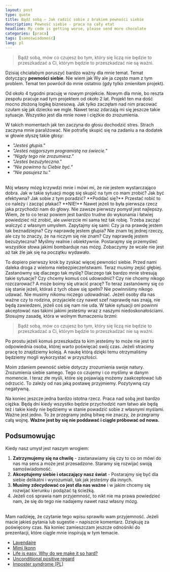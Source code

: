 ```yaml
---
layout: post
type: quote
title: Bądź sobą – Jak radzić sobie z brakiem pewności siebie
description: Pewność siebie - praca na cały etat
headline: My code is getting worse, please send more chocolate
categories: [praca]
tags: [samoświadomość]
lang: pl
---
```


>Bądź sobą, mów co czujesz bo tym, który się liczą nie będzie to przeszkadzać a Ci, którym będzie to przeszkadzać nie są ważni.

Dzisiaj chciałabym poruszyć bardzo ważny dla mnie temat. Temat dotyczący **pewności siebie**. Nie wiem jak Wy ale ja często mam z tym problem. Temat ten powrócił do mnie ostatnio (gdy tylko zmieniłam projekt).

Od około 4 tygodni pracuję w nowym projekcie. Nowym dla mnie, bo reszta zespołu pracuje nad tym projektem od około 2 lat. Projekt ten ma dość mocno złożoną logikę biznesową. Jak tylko zaczęłam nad nim pracować czułam się jak dziecko we mgle. Nawet teraz zdarzają mi się jeszcze takie sytuacje. Wszystko jest dla mnie nowe i ciężkie do zrozumienia.

W takich momentach jak ten zaczyna do głosu dochodzić stres. Strach zaczyna mnie paraliżować. Nie potrafię skupić się na zadaniu a na dodatek w głowie słyszę takie głosy:

- *"Jesteś głupia."*
- *"Jesteś najgorszym programistą na świecie."*
- *"Nigdy tego nie zrozumiesz."*
- *"Jesteś bezużyteczna."*
- *"Nie powinno tu Ciebie być."*
- *"Nie pasujesz tu."*

<br>
Mój własny mózg krzywdzi mnie i mówi mi, że nie jestem wystarczająco dobra. Jak w takie sytuacji mogę się skupić na tym co mam zrobić? Jak być efektywna? Jak sobie z tym poradzić? **Poddać się?** Przestać robić to co należy i zacząć płakać? **NIE!** Nawet jeżeli to była pierwsza rzecz jaka przychodzi nam do głowy. Nie zawsze pierwszy pomysł jest najlepszy. Wiem, że to co teraz powiem jest bardzo trudne do wykonania i łatwiej powiedzieć niż zrobić, ale uwierzcie mi sama też tak robię. Trzeba zacząć walczyć z własnym umysłem. Zapytajmy się sami: Czy ja na prawdę jestem tak beznadziejna? Czy naprawdę jestem głupia? Nie znam tej jednej rzeczy, ale czy to znaczy, że na niczym się nie znam? Czy naprawdę jestem bezużyteczna? Myślmy realnie i obiektywnie. Postarajmy się przemyśleć wszystkie słowa jakimi bombarduje nas mózg. Zobaczymy że wcale nie jest aż tak źle jak się na początku wydawało.

To dopiero pierwszy krok by zyskać więcej pewności siebie. Przed nami daleka droga z wieloma niebezpieczeństwami. Teraz musimy zejść głębiej. Zastanówmy się dlaczego tak myślę? Dlaczego tak bardzo mnie stresują takie sytuacje? Czy chcemy komuś coś udowodnić? Czy nie chcemy nikogo rozczarować? A może boimy się utracić pracę? To teraz zastanówmy się co się stanie jeżeli, któraś z tych obaw się spełni? Nie powinniśmy nikogo udawać. Nie musimy nikomu niczego udowadniać. Jeżeli osoby dla nas ważne czy to rodzina, przyjaciele czy nawet szef naprawdę nas znają, nie będą zawiedzeni, jeżeli coś się nam nie uda. W takie sytuacji oni powinni akceptować nas takimi jakimi jesteśmy wraz z naszymi niedoskonałościami. Stosujmy zasadę, która w wolnym tłumaczeniu brzmi:

>Bądź sobą, mów co czujesz bo tym, który się liczą nie będzie to przeszkadzać a Ci, którym będzie to przeszkadzać nie są ważni.

Po prostu jeżeli komuś przeszkadza to kim jesteśmy to może nie jest to odpowiednia osoba, której warto poświęcać swój czas. Jeżeli stracimy pracę to znajdziemy koleją. A naukę którą dzięki temu otrzymaliśmy będziemy mogli wykorzystać w przyszłości.

Moim zdaniem pewność siebie dotyczy zrozumienia swoje natury. Zrozumienia siebie samego. Tego co czujemy i co myślimy w danym momencie. I teraz złe myśli, które się pojawiają możemy zaakceptować lub odrzucić. To zależy od nas jaką postawę przyjmiemy. Pozytywną czy negatywną.

Na koniec jeszcze jedna bardzo istotna rzecz. Praca nad sobą jest bardzo ciężka. Będą dni kiedy wszystko będzie przychodzić nam łatwo ale będą też i takie kiedy nie będziemy w stanie powadzić sobie z własnymi myślami. Ważne jest jedno. To że przegramy jedną bitwę nie znaczy, że przegramy całą wojnę. **Ważne jest by się nie poddawać i ciągle próbować od nowa.**

## Podsumowując

Kiedy nasz umysł jest naszym wrogiem:

1. **Zatrzymujemy się na chwilę** - zastanawiamy się czy to co on mówi do nas ma sens a może jest przesadzone. Staramy się rozwijać swoją samoświadomość.
2. **Akceptujemy siebie i otaczający nasz świat** - Postarajmy się być dla siebie delikatni i wyrozumiali, tak jak jesteśmy dla innych.
3. **Musimy zdecydować co jest dla nas ważne** i w jakim chcemy się rozwijać kierunku i podążać tą ścieżką.
4. Jeżeli coś sprawia nam przyjemność, to nikt nie ma prawa powiedzieć nam, że się do tego nie nadajemy nawet nasz własny mózg.

<br>
Mam nadzieję, że czytanie tego wpisu sprawiło wam przyjemność. Jeżeli macie jakieś pytania lub sugestie – napiszcie komentarz. Dziękuję za poświęcony czas. Na koniec zamieszczam jeszcze odnośniki do prezentacji, które ciągle mnie inspirują w tym temacie.

- [Lavendaire](https://www.youtube.com/watch?v=yIxjC4T_f0U)
- [Mimi Ikonn](https://www.youtube.com/watch?v=M1LZqN9O-cA)
- [Life is easy. Why do we make it so hard?](https://www.youtube.com/watch?v=21j_OCNLuYg)
- [Unconditional positive regard](https://www.youtube.com/watch?v=4tkkL9w2pw8)
- [Imposter syndrome [PL]](https://www.youtube.com/watch?v=lK-_D2QikME)
